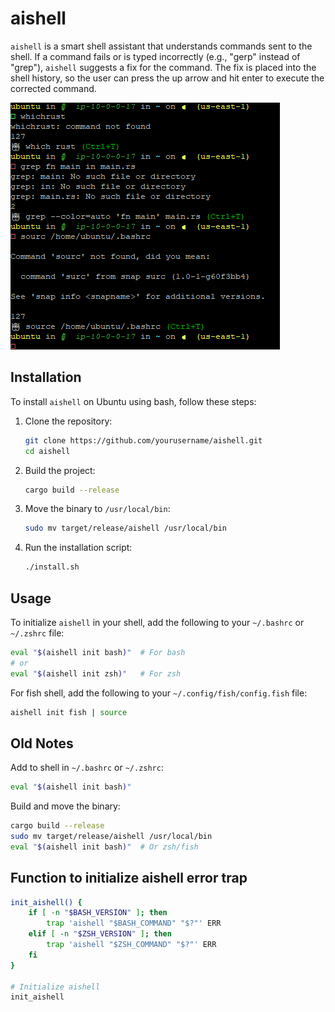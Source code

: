 # aishell

`aishell` is a smart shell assistant that understands commands sent to the shell. If a command fails or is typed incorrectly (e.g., "gerp" instead of "grep"), `aishell` suggests a fix for the command. The fix is placed into the shell history, so the user can press the up arrow and hit enter to execute the corrected command.

![Image of using it in your shell.](image.png)

## Installation

To install `aishell` on Ubuntu using bash, follow these steps:

1. Clone the repository:
    ```sh
    git clone https://github.com/yourusername/aishell.git
    cd aishell
    ```

2. Build the project:
    ```sh
    cargo build --release
    ```

3. Move the binary to `/usr/local/bin`:
    ```sh
    sudo mv target/release/aishell /usr/local/bin
    ```

4. Run the installation script:
    ```sh
    ./install.sh
    ```

## Usage

To initialize `aishell` in your shell, add the following to your `~/.bashrc` or `~/.zshrc` file:

```sh
eval "$(aishell init bash)"  # For bash
# or
eval "$(aishell init zsh)"   # For zsh
```

For fish shell, add the following to your `~/.config/fish/config.fish` file:

```sh
aishell init fish | source
```

## Old Notes

Add to shell in `~/.bashrc` or `~/.zshrc`:

```sh
eval "$(aishell init bash)"
```

Build and move the binary:

```sh
cargo build --release
sudo mv target/release/aishell /usr/local/bin
eval "$(aishell init bash)"  # Or zsh/fish
```

## Function to initialize aishell error trap

```sh
init_aishell() {
    if [ -n "$BASH_VERSION" ]; then
        trap 'aishell "$BASH_COMMAND" "$?"' ERR
    elif [ -n "$ZSH_VERSION" ]; then
        trap 'aishell "$ZSH_COMMAND" "$?"' ERR
    fi
}

# Initialize aishell
init_aishell